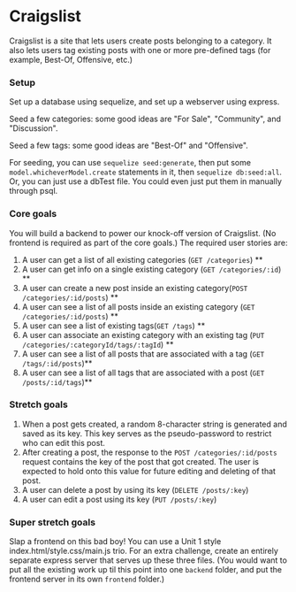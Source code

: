 # Craigslist
Craigslist is a site that lets users create posts belonging to a category. It also lets users tag existing posts with one or more pre-defined tags (for example, Best-Of, Offensive, etc.)

### Setup
Set up a database using sequelize, and set up a webserver using express.

Seed a few categories: some good ideas are "For Sale", "Community", and "Discussion".

Seed a few tags: some good ideas are "Best-Of" and "Offensive".

For seeding, you can use `sequelize seed:generate`, then put some `model.whicheverModel.create` statements in it, then `sequelize db:seed:all`. Or, you can just use a dbTest file. You could even just put them in manually through psql.

### Core goals
You will build a backend to power our knock-off version of Craigslist. (No frontend is required as part of the core goals.) The required user stories are:

1. A user can get a list of all existing categories (`GET /categories`) **
1. A user can get info on a single existing category (`GET /categories/:id`) **
1. A user can create a new post inside an existing category(`POST /categories/:id/posts`) **
1. A user can see a list of all posts inside an existing category (`GET /categories/:id/posts`) **
1. A user can see a list of existing tags(`GET /tags`) **
1. A user can associate an existing category with an existing tag (`PUT /categories/:categoryId/tags/:tagId`) **
1. A user can see a list of all posts that are associated with a tag (`GET /tags/:id/posts`)**
1. A user can see a list of all tags that are associated with a post (`GET /posts/:id/tags`)**

### Stretch goals
1. When a post gets created, a random 8-character string is generated and saved as its key. This key serves as the pseudo-password to restrict who can edit this post.
1. After creating a post, the response to the `POST /categories/:id/posts` request contains the key of the post that got created. The user is expected to hold onto this value for future editing and deleting of that post.
1. A user can delete a post by using its key (`DELETE /posts/:key`)
1. A user can edit a post using its key (`PUT /posts/:key`)

### Super stretch goals
Slap a frontend on this bad boy! You can use a Unit 1 style index.html/style.css/main.js trio. For an extra challenge, create an entirely separate express server that serves up these three files. (You would want to put all the existing work up til this point into one `backend` folder, and put the frontend server in its own `frontend` folder.)